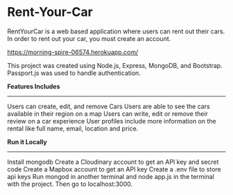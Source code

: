 # Rent-Your-Car
RentYourCar is a web based application where users can rent out their cars. In order to rent out your car, you must create an account. 

https://morning-spire-06574.herokuapp.com/

This project was created using Node.js, Express, MongoDB, and Bootstrap. Passport.js was used to handle authentication.

**Features Includes**
________________________________________________________________________________________________
Users can create, edit, and remove Cars
Users are able to see the cars available in their region on a map
Users can write, edit or remove their review on a car experience
User profiles include more information on the rental like full name, email, location and price.

**Run it Locally**
________________________________________________________________________________________________
Install mongodb
Create a Cloudinary account to get an API key and secret code
Create a Mapbox account to get an API key
Create a .env file to store api keys
Run mongod in another terminal and node app.js in the terminal with the project.
Then go to localhost:3000.
